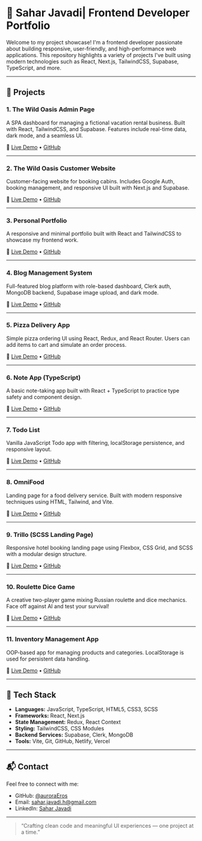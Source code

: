 # 🌟 Sahar Javadi| Frontend Developer Portfolio

Welcome to my project showcase! I'm a frontend developer passionate about building responsive, user-friendly, and high-performance web applications. This repository highlights a variety of projects I've built using modern technologies such as React, Next.js, TailwindCSS, Supabase, TypeScript, and more.

---

## 🚀 Projects

### 1. **The Wild Oasis Admin Page**
A SPA dashboard for managing a fictional vacation rental business. Built with React, TailwindCSS, and Supabase. Features include real-time data, dark mode, and a seamless UI.

🔗 [Live Demo](https://the-wild-oasis-admin-six.vercel.app/) • [GitHub](https://github.com/auroraEros/the_wild_oasis_admin)

---

### 2. **The Wild Oasis Customer Website**
Customer-facing website for booking cabins. Includes Google Auth, booking management, and responsive UI built with Next.js and Supabase.

🔗 [Live Demo](https://the-wild-oasis-customer-website-drab.vercel.app/) • [GitHub](https://github.com/auroraEros/the_wild_oasis_customer_website)

---

### 3. **Personal Portfolio**
A responsive and minimal portfolio built with React and TailwindCSS to showcase my frontend work.

🔗 [Live Demo](https://my-portfolio-nu-ten-56.vercel.app/) • [GitHub](https://github.com/auroraEros/my-portfolio)

---

### 4. **Blog Management System**
Full-featured blog platform with role-based dashboard, Clerk auth, MongoDB backend, Supabase image upload, and dark mode.

🔗 [Live Demo](https://sahar-blog.vercel.app/) • [GitHub](https://github.com/auroraEros/next-blog)

---

### 5. **Pizza Delivery App**
Simple pizza ordering UI using React, Redux, and React Router. Users can add items to cart and simulate an order process.

🔗 [Live Demo](https://react-pizza-xi-kohl.vercel.app/) • [GitHub](https://github.com/auroraEros/react-pizza)

---

### 6. **Note App (TypeScript)**
A basic note-taking app built with React + TypeScript to practice type safety and component design.

🔗 [Live Demo](https://aurora-note-app.netlify.app/) • [GitHub](https://github.com/auroraEros/note-app-typescript)

---

### 7. **Todo List**
Vanilla JavaScript Todo app with filtering, localStorage persistence, and responsive layout.

🔗 [Live Demo](https://auorora-todo-list.netlify.app/) • [GitHub](https://github.com/auroraEros/toDoList)

---

### 8. **OmniFood**
Landing page for a food delivery service. Built with modern responsive techniques using HTML, Tailwind, and Vite.

🔗 [Live Demo](https://aurora-omnifood.netlify.app/) • [GitHub](https://github.com/auroraEros/omniFood)

---

### 9. **Trillo (SCSS Landing Page)**
Responsive hotel booking landing page using Flexbox, CSS Grid, and SCSS with a modular design structure.

🔗 [Live Demo](https://aurora-trillo.netlify.app/) • [GitHub](https://github.com/auroraEros/trillo)

---

### 10. **Roulette Dice Game**
A creative two-player game mixing Russian roulette and dice mechanics. Face off against AI and test your survival!

🔗 [Live Demo](https://the-roulette-dice-game.netlify.app/) • [GitHub](https://github.com/auroraEros/the-roulette-dice-game)

---

### 11. **Inventory Management App**
OOP-based app for managing products and categories. LocalStorage is used for persistent data handling.

🔗 [Live Demo](https://aurora-inventory.netlify.app/) • [GitHub](https://github.com/auroraEros/Inventory-App-with-OOP)

---

## 🧰 Tech Stack

- **Languages:** JavaScript, TypeScript, HTML5, CSS3, SCSS
- **Frameworks:** React, Next.js
- **State Management:** Redux, React Context
- **Styling:** TailwindCSS, CSS Modules
- **Backend Services:** Supabase, Clerk, MongoDB
- **Tools:** Vite, Git, GitHub, Netlify, Vercel

---

## 📬 Contact

Feel free to connect with me:

- GitHub: [@auroraEros](https://github.com/auroraEros)  
- Email: [sahar.javadi.h@gmail.com](mailto:sahar.javadi.h@gmail.com)  
- LinkedIn: [Sahar Javadi](https://www.linkedin.com/in/sahar-javadi-7000b2214/)

---

> “Crafting clean code and meaningful UI experiences — one project at a time.”

